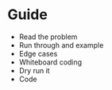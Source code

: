 # Guide

- Read the problem
- Run through and example
- Edge cases
- Whiteboard coding
- Dry run it
- Code

